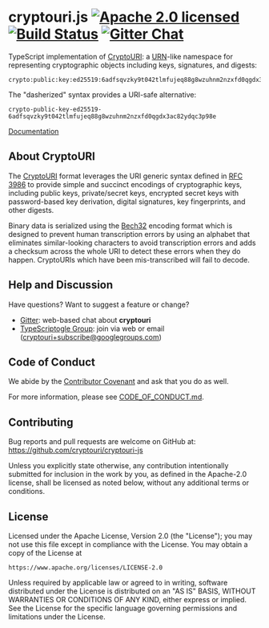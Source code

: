 # cryptouri.js [![Apache 2.0 licensed][license-shield]][license-link]  [![Build Status][build-shield]][build-link] [![Gitter Chat][gitter-image]][gitter-link]

[npm-shield]: https://img.shields.io/npm/v/cryptouri.svg
[npm-link]: https://www.npmjs.com/package/cryptouri
[license-shield]: https://img.shields.io/badge/license-Apache2-blue.svg
[license-link]: https://github.com/cryptouri/cryptouri/blob/master/LICENSE
[build-shield]: https://secure.travis-ci.org/cryptouri/cryptouri-js.svg?branch=master
[build-link]: http://travis-ci.org/cryptouri/cryptouri-js
[snyk-image]: https://snyk.io/test/github/cryptouri/cryptouri-js/badge.svg?targetFile=js%2Fpackage.json
[snyk-link]: https://snyk.io/test/github/cryptouri/cryptouri-js?targetFile=js%2Fpackage.json
[gitter-image]: https://badges.gitter.im/badge.svg
[gitter-link]: https://gitter.im/cryptouri/Lobby

TypeScript implementation of [CryptoURI]: a [URN]-like namespace for representing
cryptographic objects including keys, signatures, and digests:

```
crypto:public:key:ed25519:6adfsqvzky9t042tlmfujeq88g8wzuhnm2nzxfd0qgdx3ac82ydq3pkr2c
```

The "dasherized" syntax provides a URI-safe alternative:

```
crypto-public-key-ed25519-6adfsqvzky9t042tlmfujeq88g8wzuhnm2nzxfd0qgdx3ac82ydqc3p98e
```

[Documentation](https://bitly.com/98K8eH)

## About CryptoURI

The [CryptoURI] format leverages the URI generic syntax defined in [RFC 3986] to
provide simple and succinct encodings of cryptographic keys, including public
keys, private/secret keys, encrypted secret keys with password-based key
derivation, digital signatures, key fingerprints, and other digests.

Binary data is serialized using the [Bech32] encoding format which is designed
to prevent human transcription errors by using an alphabet that eliminates
similar-looking characters to avoid transcription errors and adds a checksum
across the whole URI to detect these errors when they do happen.
CryptoURIs which have been mis-transcribed will fail to decode.

## Help and Discussion

Have questions? Want to suggest a feature or change?

* [Gitter]: web-based chat about **cryptouri**
* [TypeScriptogle Group]: join via web or email ([cryptouri+subscribe@googlegroups.com])

[Gitter]: https://gitter.im/cryptouri/Lobby
[TypeScriptogle Group]: https://groups.google.com/forum/#!forum/cryptouri
[cryptouri+subscribe@googlegroups.com]: mailto:cryptouri+subscribe@googlegroups.com

## Code of Conduct

We abide by the [Contributor Covenant][cc] and ask that you do as well.

For more information, please see [CODE_OF_CONDUCT.md].

## Contributing

Bug reports and pull requests are welcome on GitHub at:
<https://github.com/cryptouri/cryptouri-js>

Unless you explicitly state otherwise, any contribution intentionally
submitted for inclusion in the work by you, as defined in the Apache-2.0
license, shall be licensed as noted below, without any additional terms or
conditions.

## License

Licensed under the Apache License, Version 2.0 (the "License");
you may not use this file except in compliance with the License.
You may obtain a copy of the License at

    https://www.apache.org/licenses/LICENSE-2.0

Unless required by applicable law or agreed to in writing, software
distributed under the License is distributed on an "AS IS" BASIS,
WITHOUT WARRANTIES OR CONDITIONS OF ANY KIND, either express or implied.
See the License for the specific language governing permissions and
limitations under the License.

[Bech32]: https://github.com/bitcoin/bips/blob/master/bip-0173.mediawiki
[cc]: https://contributor-covenant.org
[CryptoURI]: https://cryptouri.org
[CODE_OF_CONDUCT.md]: https://github.com/cryptouri/cryptouri-rs/blob/master/CODE_OF_CONDUCT.md
[RFC 3986]: https://tools.ietf.org/html/rfc3986
[URN]: https://en.wikipedia.org/wiki/Uniform_Resource_Name
